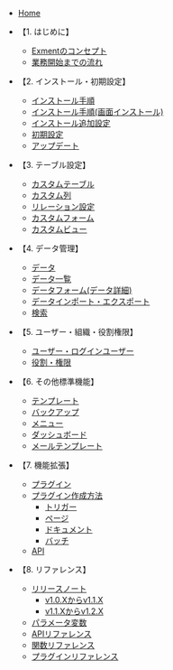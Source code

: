 * [Home](/ja/)

* 【1. はじめに】
  * [Exmentのコンセプト](/ja/concept.md)
  * [業務開始までの流れ](/ja/start_flow.md)

* 【2. インストール・初期設定】
  * [インストール手順](/ja/quickstart.md)
  * [インストール手順(画面インストール)](/ja/quickstart_beta.md)
  * [インストール追加設定](/ja/quickstart_more.md)
  * [初期設定](/ja/first_setting.md)
  * [アップデート](/ja/update.md)

* 【3. テーブル設定】
  * [カスタムテーブル](/ja/table.md)
  * [カスタム列](/ja/column.md)
  * [リレーション設定](/ja/relation.md)
  * [カスタムフォーム](/ja/form.md)
  * [カスタムビュー](/ja/view.md)

* 【4. データ管理】
  * [データ](/ja/data.md)
  * [データ一覧](/ja/data_grid.md)
  * [データフォーム(データ詳細)](/ja/data_form.md)
  * [データインポート・エクスポート](/ja/data_import_export.md)
  * [検索](/ja/search.md)

* 【5. ユーザー・組織・役割権限】
  * [ユーザー・ログインユーザー](/ja/user.md)
  * [役割・権限](/ja/permission.md)
 
* 【6. その他標準機能】
  * [テンプレート](/ja/template.md)
  * [バックアップ](/ja/backup.md)
  * [メニュー](/ja/menu.md)
  * [ダッシュボード](/ja/dashboard.md)
  * [メールテンプレート](/ja/mail.md)

* 【7. 機能拡張】
  * [プラグイン](/ja/plugin.md)
  * [プラグイン作成方法](/ja/plugin_quickstart.md)
    * [トリガー](/ja/plugin_quickstart_trigger.md)
    * [ページ](/ja/plugin_quickstart_page.md)
    * [ドキュメント](/ja/plugin_quickstart_document.md)
    * [バッチ](/ja/plugin_quickstart_batch.md)
  * [API](/ja/api.md)
  
* 【8. リファレンス】
  * [リリースノート](/ja/release_note.md)
    * [v1.0.Xからv1.1.X](/ja/update/v1_1.md)
    * [v1.1.Xからv1.2.X](/ja/update/v1_2.md)
  * [パラメータ変数](/ja/params.md)
  * [APIリファレンス](https://exment.net/reference/ja/webapi.html)
  * [関数リファレンス](/ja/func_reference.md)
  * [プラグインリファレンス](/ja/plugin_reference.md)
